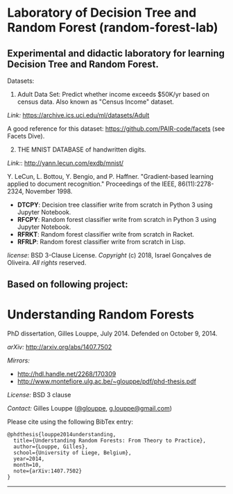 # Laboratory of Decision Tree and Random Forest (random-forest-lab)
## Experimental and didactic laboratory for learning Decision Tree and Random Forest.

Datasets:
1) Adult Data Set: Predict whether income exceeds $50K/yr based on census data. Also known as "Census Income" dataset.

*Link:* https://archive.ics.uci.edu/ml/datasets/Adult

A good reference for this dataset: https://github.com/PAIR-code/facets (see Facets Dive).

2) THE MNIST DATABASE of handwritten digits.

*Link:*: http://yann.lecun.com/exdb/mnist/

Y. LeCun, L. Bottou, Y. Bengio, and P. Haffner. "Gradient-based learning applied to document recognition." Proceedings of the IEEE, 86(11):2278-2324, November 1998.

 - **DTCPY**: Decision tree classifier write from scratch in Python 3 using Jupyter Notebook.
 - **RFCPY**: Random forest classifier write from scratch in Python 3 using Jupyter Notebook.
 - **RFRKT**: Random forest classifier write from scratch in Racket.
 - **RFRLP**: Random forest classifier write from scratch in Lisp.

_license_: BSD 3-Clause License. _Copyright_ (c) 2018, Israel Gonçalves de Oliveira. _All rights_ reserved.


## Based on following project:

Understanding Random Forests
============================

PhD dissertation, Gilles Louppe, July 2014. Defended on October 9, 2014. 

_arXiv:_ http://arxiv.org/abs/1407.7502

_Mirrors:_ 
- http://hdl.handle.net/2268/170309
- http://www.montefiore.ulg.ac.be/~glouppe/pdf/phd-thesis.pdf

_License:_ BSD 3 clause

_Contact:_ Gilles Louppe ([@glouppe](https://twitter.com/glouppe/), <g.louppe@gmail.com>)

Please cite using the following BibTex entry:

```
@phdthesis{louppe2014understanding,
  title={Understanding Random Forests: From Theory to Practice},
  author={Louppe, Gilles},
  school={University of Liege, Belgium},
  year=2014,
  month=10,
  note={arXiv:1407.7502}
}
```

---
